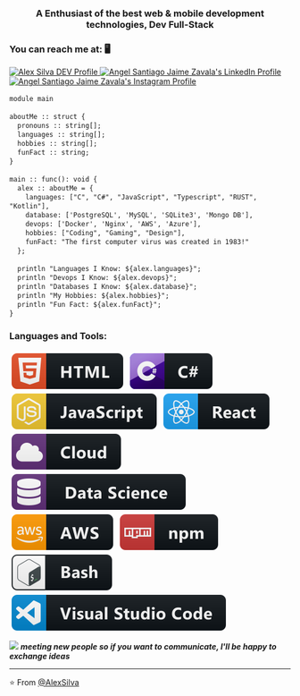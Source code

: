 <h3 align="center">A Enthusiast of the best web & mobile development technologies, Dev Full-Stack</h3>

<h3 align="left">You can reach me at: 🖥️</h3>

<p align="left">
  <a href="http://alexdesign.epizy.com/">
    <img src="https://d2fltix0v2e0sb.cloudfront.net/dev-badge.svg" alt="Alex Silva DEV Profile" height="30" width="30">
  </a>

  <a href="https://www.linkedin.com/in/alex-silva-9b277215b/">
    <img src="https://www.vectorlogo.zone/logos/linkedin/linkedin-icon.svg" alt="Angel Santiago Jaime Zavala's LinkedIn Profile" height="30" width="30">
  </a>

  <a href="https://www.instagram.com/alexdesignprograming/">
    <img src="https://www.vectorlogo.zone/logos/instagram/instagram-icon.svg" alt="Angel Santiago Jaime Zavala's Instagram Profile" height="30" width="30">
  </a>
</p>

```alexDesignPrograming1
module main

aboutMe :: struct {
  pronouns :: string[];
  languages :: string[];
  hobbies :: string[];
  funFact :: string;
}

main :: func(): void {
  alex :: aboutMe = {
    languages: ["C", "C#", "JavaScript", "Typescript", "RUST",  "Kotlin"],
    database: ['PostgreSQL', 'MySQL', 'SQLite3', 'Mongo DB'],
    devops: ['Docker', 'Nginx', 'AWS', 'Azure'],
    hobbies: ["Coding", "Gaming", "Design"],
    funFact: "The first computer virus was created in 1983!"
  };
  
  println "Languages I Know: ${alex.languages}";
  println "Devops I Know: ${alex.devops}";
  println "Databases I Know: ${alex.database}";
  println "My Hobbies: ${alex.hobbies}";
  println "Fun Fact: ${alex.funFact}";
}

```
<h3 align="left">Languages and Tools:</h3>

<p align="left">
  <img src="https://raw.githubusercontent.com/8bithemant/8bithemant/master/svg/dev/languages/html.svg" alt="Twitter" style="vertical-align:top; margin:4px">
  <img src="https://raw.githubusercontent.com/8bithemant/8bithemant/master/svg/dev/languages/csharp.svg"alt="Twitter" style="vertical-align:top; margin:4px">
  <img src="https://raw.githubusercontent.com/8bithemant/8bithemant/master/svg/dev/languages/js.svg" alt="Twitter" style="vertical-align:top; margin:4px">
  <img src="https://raw.githubusercontent.com/8bithemant/8bithemant/master/svg/dev/frameworks/react.svg" alt="Twitter" style="vertical-align:top; margin:4px">
  <img src="https://raw.githubusercontent.com/8bithemant/8bithemant/master/svg/dev/misc/cloud.svg" alt="Twitter" style="vertical-align:top; margin:4px">
  <img src="https://raw.githubusercontent.com/8bithemant/8bithemant/master/svg/dev/misc/datascience.svg" alt="Twitter" style="vertical-align:top; margin:4px">
  <img src="https://raw.githubusercontent.com/8bithemant/8bithemant/master/svg/dev/services/aws.svg" alt="Twitter" style="vertical-align:top; margin:4px">
  <img src="https://raw.githubusercontent.com/8bithemant/8bithemant/master/svg/dev/services/npm.svg" alt="Twitter" style="vertical-align:top; margin:4px">
  <img src="https://raw.githubusercontent.com/8bithemant/8bithemant/master/svg/dev/tools/bash.svg" alt="Twitter" style="vertical-align:top; margin:4px">
  <img src="https://raw.githubusercontent.com/8bithemant/8bithemant/master/svg/dev/tools/visualstudio_code.svg" alt="Twitter" style="vertical-align:top; margin:4px">
</p>

<img src="https://media.giphy.com/media/LnQjpWaON8nhr21vNW/giphy.gif" width="60"> <em><b>meeting new people so if you want to communicate, I'll be happy to exchange ideas</b></em>

---

⭐️ From [@AlexSilva](https://github.com/alexdesignprograming1)
